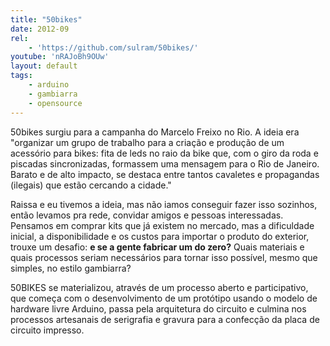```yaml
---
title: "50bikes"
date: 2012-09
rel:
	- 'https://github.com/sulram/50bikes/'
youtube: 'nRAJoBh9OUw'
layout: default
tags:
	- arduino
	- gambiarra
	- opensource
---
```


50bikes surgiu para a campanha do Marcelo Freixo no Rio. A ideia era "organizar um grupo de trabalho para a criação e produção de um acessório para bikes: fita de leds no raio da bike que, com o giro da roda e piscadas sincronizadas, formassem uma mensagem para o Rio de Janeiro. Barato e de alto impacto, se destaca entre tantos cavaletes e propagandas (ilegais) que estão cercando a cidade."

Raissa e eu tivemos a ideia, mas não iamos conseguir fazer isso sozinhos, então levamos pra rede, convidar amigos e pessoas interessadas. Pensamos em comprar kits que já existem no mercado, mas a dificuldade inicial, a disponibilidade e os custos para importar o produto do exterior, trouxe um desafio: **e se a gente fabricar um do zero?** Quais materiais e quais processos seriam necessários para tornar isso possível, mesmo que simples, no estilo gambiarra?

50BIKES se materializou, através de um processo aberto e participativo, que começa com o desenvolvimento de um protótipo usando o modelo de hardware livre Arduino, passa pela arquitetura do circuito e culmina nos processos artesanais de serigrafia e gravura para a confecção da placa de circuito impresso.